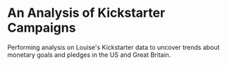 # An Analysis of Kickstarter Campaigns
Performing analysis on Louise's Kickstarter data to uncover trends about monetary goals and pledges in the US and Great Britain.
